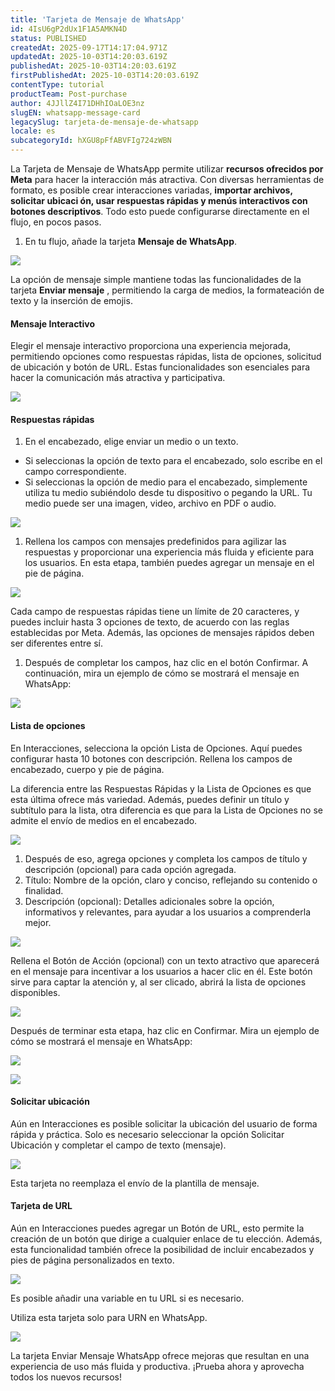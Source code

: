 ```yaml
---
title: 'Tarjeta de Mensaje de WhatsApp'
id: 4IsU6gP2dUx1F1A5AMKN4D
status: PUBLISHED
createdAt: 2025-09-17T14:17:04.971Z
updatedAt: 2025-10-03T14:20:03.619Z
publishedAt: 2025-10-03T14:20:03.619Z
firstPublishedAt: 2025-10-03T14:20:03.619Z
contentType: tutorial
productTeam: Post-purchase
author: 4JJllZ4I71DHhIOaLOE3nz
slugEN: whatsapp-message-card
legacySlug: tarjeta-de-mensaje-de-whatsapp
locale: es
subcategoryId: hXGU8pFfABVFIg724zWBN
---
```


La Tarjeta de Mensaje de WhatsApp permite utilizar **recursos ofrecidos por Meta** para hacer la interacción más atractiva. Con diversas herramientas de formato, es posible crear interacciones variadas, **importar archivos, solicitar ubicaci ón, usar respuestas rápidas y menús interactivos con botones descriptivos**. Todo esto puede configurarse directamente en el flujo, en pocos pasos.

  1. En tu flujo, añade la tarjeta **Mensaje de WhatsApp**.

![](https://cdn.statically.io/gh/vtexdocs/help-center-content/refs/heads/main/docs/es/tutorials/weni-by-vtex/flujos/tarjeta-de-mensaje-de-whatsapp_1.png)

La opción de mensaje simple mantiene todas las funcionalidades de la tarjeta **Enviar mensaje** , permitiendo la carga de medios, la formateación de texto y la inserción de emojis.

#### Mensaje Interactivo

Elegir el mensaje interactivo proporciona una experiencia mejorada, permitiendo opciones como respuestas rápidas, lista de opciones, solicitud de ubicación y botón de URL. Estas funcionalidades son esenciales para hacer la comunicación más atractiva y participativa.

![](https://cdn.statically.io/gh/vtexdocs/help-center-content/refs/heads/main/docs/es/tutorials/weni-by-vtex/flujos/tarjeta-de-mensaje-de-whatsapp_2.png)

#### Respuestas rápidas
  1. En el encabezado, elige enviar un medio o un texto.

  * Si seleccionas la opción de texto para el encabezado, solo escribe en el campo correspondiente.
  * Si seleccionas la opción de medio para el encabezado, simplemente utiliza tu medio subiéndolo desde tu dispositivo o pegando la URL. Tu medio puede ser una imagen, video, archivo en PDF o audio.

![](https://cdn.statically.io/gh/vtexdocs/help-center-content/refs/heads/main/docs/es/tutorials/weni-by-vtex/flujos/tarjeta-de-mensaje-de-whatsapp_3.png)

  1. Rellena los campos con mensajes predefinidos para agilizar las respuestas y proporcionar una experiencia más fluida y eficiente para los usuarios. En esta etapa, también puedes agregar un mensaje en el pie de página.

![](https://cdn.statically.io/gh/vtexdocs/help-center-content/refs/heads/main/docs/es/tutorials/weni-by-vtex/flujos/tarjeta-de-mensaje-de-whatsapp_4.png)

Cada campo de respuestas rápidas tiene un límite de 20 caracteres, y puedes incluir hasta 3 opciones de texto, de acuerdo con las reglas establecidas por Meta. Además, las opciones de mensajes rápidos deben ser diferentes entre sí.

  1. Después de completar los campos, haz clic en el botón Confirmar. A continuación, mira un ejemplo de cómo se mostrará el mensaje en WhatsApp:

![](https://cdn.statically.io/gh/vtexdocs/help-center-content/refs/heads/main/docs/es/tutorials/weni-by-vtex/flujos/tarjeta-de-mensaje-de-whatsapp_5.png)

#### Lista de opciones

En Interacciones, selecciona la opción Lista de Opciones. Aquí puedes configurar hasta 10 botones con descripción. Rellena los campos de encabezado, cuerpo y pie de página.

La diferencia entre las Respuestas Rápidas y la Lista de Opciones es que esta última ofrece más variedad. Además, puedes definir un título y subtítulo para la lista, otra diferencia es que para la Lista de Opciones no se admite el envío de medios en el encabezado.

![](https://cdn.statically.io/gh/vtexdocs/help-center-content/refs/heads/main/docs/es/tutorials/weni-by-vtex/flujos/tarjeta-de-mensaje-de-whatsapp_6.png)

  1. Después de eso, agrega opciones y completa los campos de título y descripción (opcional) para cada opción agregada.
  2. Título: Nombre de la opción, claro y conciso, reflejando su contenido o finalidad.
  3. Descripción (opcional): Detalles adicionales sobre la opción, informativos y relevantes, para ayudar a los usuarios a comprenderla mejor.

![](https://cdn.statically.io/gh/vtexdocs/help-center-content/refs/heads/main/docs/es/tutorials/weni-by-vtex/flujos/tarjeta-de-mensaje-de-whatsapp_7.png)

Rellena el Botón de Acción (opcional) con un texto atractivo que aparecerá en el mensaje para incentivar a los usuarios a hacer clic en él. Este botón sirve para captar la atención y, al ser clicado, abrirá la lista de opciones disponibles.

![](https://cdn.statically.io/gh/vtexdocs/help-center-content/refs/heads/main/docs/es/tutorials/weni-by-vtex/flujos/tarjeta-de-mensaje-de-whatsapp_8.png)

Después de terminar esta etapa, haz clic en Confirmar. Mira un ejemplo de cómo se mostrará el mensaje en WhatsApp:

![](https://cdn.statically.io/gh/vtexdocs/help-center-content/refs/heads/main/docs/es/tutorials/weni-by-vtex/flujos/tarjeta-de-mensaje-de-whatsapp_9.png)

![](https://cdn.statically.io/gh/vtexdocs/help-center-content/refs/heads/main/docs/es/tutorials/weni-by-vtex/flujos/tarjeta-de-mensaje-de-whatsapp_10.png)

#### Solicitar ubicación

Aún en Interacciones es posible solicitar la ubicación del usuario de forma rápida y práctica. Solo es necesario seleccionar la opción Solicitar Ubicación y completar el campo de texto (mensaje).

![](https://cdn.statically.io/gh/vtexdocs/help-center-content/refs/heads/main/docs/es/tutorials/weni-by-vtex/flujos/tarjeta-de-mensaje-de-whatsapp_11.png)

Esta tarjeta no reemplaza el envío de la plantilla de mensaje.

#### Tarjeta de URL

Aún en Interacciones puedes agregar un Botón de URL, esto permite la creación de un botón que dirige a cualquier enlace de tu elección. Además, esta funcionalidad también ofrece la posibilidad de incluir encabezados y pies de página personalizados en texto.

![](https://cdn.statically.io/gh/vtexdocs/help-center-content/refs/heads/main/docs/es/tutorials/weni-by-vtex/flujos/tarjeta-de-mensaje-de-whatsapp_12.png)

Es posible añadir una variable en tu URL si es necesario.

Utiliza esta tarjeta solo para URN en WhatsApp.

![](https://cdn.statically.io/gh/vtexdocs/help-center-content/refs/heads/main/docs/es/tutorials/weni-by-vtex/flujos/tarjeta-de-mensaje-de-whatsapp_13.png)

La tarjeta Enviar Mensaje WhatsApp ofrece mejoras que resultan en una experiencia de uso más fluida y productiva. ¡Prueba ahora y aprovecha todos los nuevos recursos!


